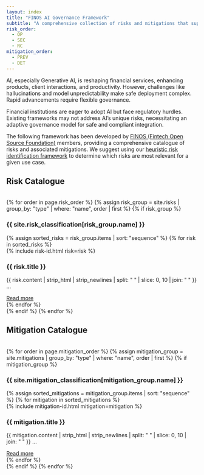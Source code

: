 ```yaml
---
layout: index
title: "FINOS AI Governance Framework"
subtitle: "A comprehensive collection of risks and mitigations that support on-boarding, development of, and running Generative AI solutions"
risk_order:
  - OP
  - SEC
  - RC
mitigation_order:
  - PREV
  - DET
---
```


AI, especially Generative AI, is reshaping financial services, enhancing products, client interactions, and productivity. However, challenges like hallucinations and model unpredictability make safe deployment complex. Rapid advancements require flexible governance.

Financial institutions are eager to adopt AI but face regulatory hurdles. Existing frameworks may not address AI’s unique risks, necessitating an adaptive governance model for safe and compliant integration.

The following framework has been developed by [FINOS (Fintech Open Source Foundation)](https://www.finos.org/) members, providing a comprehensive catalogue of risks and associated mitigations. We suggest using our [heuristic risk identification framework](heuristic-assessment.html) to determine which risks are most relevant for a given use case.

## Risk Catalogue

<br/>
{% for order in page.risk_order %}
  {% assign risk_group = site.risks | group_by: "type" | where: "name", order | first %}
  {% if risk_group %}
  <section class="mb-5">
      <h3 class="category-title mb-4">{{ site.risk_classification[risk_group.name] }}</h3>
      <div class="row g-4">
          {% assign sorted_risks = risk_group.items | sort: "sequence" %}
          {% for risk in sorted_risks %}
          <div class="col-12 col-sm-6 col-md-4 col-lg-3">
              <div class="card index h-100 shadow-sm">
                  <div class="card-body">
                      <div class="risk-id mb-2">
                        {% include risk-id.html risk=risk %}
                      </div>
                      <h3 class="card-title h5">{{ risk.title }}</h3>
                      <p class="card-text text-muted">{{ risk.content | strip_html | strip_newlines | split: " " | slice: 0, 10 | join: " " }} ...</p>
                      <a href="{{ risk.id }}.html" class="btn btn-outline-primary btn-sm stretched-link">Read more</a>
                  </div>
              </div>
          </div>
          {% endfor %}
      </div>
  </section>
  {% endif %}
{% endfor %}

## Mitigation Catalogue

<br/>
{% for order in page.mitigation_order %}
  {% assign mitigation_group = site.mitigations | group_by: "type" | where: "name", order | first %}
  {% if mitigation_group %}
  <section class="mb-5">
      <h3 class="category-title mb-4">{{ site.mitigation_classification[mitigation_group.name] }}</h3>
      <div class="row g-4">
          {% assign sorted_mitigations = mitigation_group.items | sort: "sequence" %}
          {% for mitigation in sorted_mitigations %}
          <div class="col-12 col-sm-6 col-md-4 col-lg-3">
              <div class="card index h-100 shadow-sm">
                  <div class="card-body">
                      <div class="mitigation-id mb-2">
                        {% include mitigation-id.html mitigation=mitigation %}
                      </div>
                      <h3 class="card-title h5">{{ mitigation.title }}</h3>
                      <p class="card-text text-muted">{{ mitigation.content | strip_html | strip_newlines | split: " " | slice: 0, 10 | join: " " }} ...</p>
                      <a href="{{ mitigation.id }}.html" class="btn btn-outline-primary btn-sm stretched-link">Read more</a>
                  </div>
              </div>
          </div>
          {% endfor %}
      </div>
  </section>
  {% endif %}
{% endfor %}

